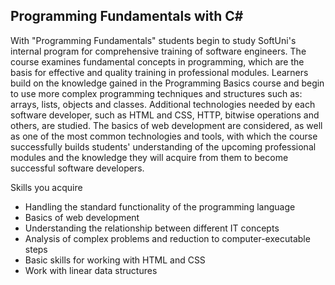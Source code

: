 Programming Fundamentals with C#
----------------------------------
With "Programming Fundamentals" students begin to study SoftUni's internal program for comprehensive 
training of software engineers. The course examines fundamental concepts in programming, which are the
basis for effective and quality training in professional modules. Learners build on the knowledge gained
in the Programming Basics course and begin to use more complex programming techniques and structures such as:
arrays, lists, objects and classes. Additional technologies needed by each software developer, such as HTML 
and CSS, HTTP, bitwise operations and others, are studied. The basics of web development are considered, 
as well as one of the most common technologies and tools, with which the course successfully builds students' 
understanding of the upcoming professional modules and the knowledge they will acquire from them to become 
successful software developers.

Skills you acquire
- Handling the standard functionality of the programming language
- Basics of web development
- Understanding the relationship between different IT concepts
- Analysis of complex problems and reduction to computer-executable steps
- Basic skills for working with HTML and CSS
- Work with linear data structures


